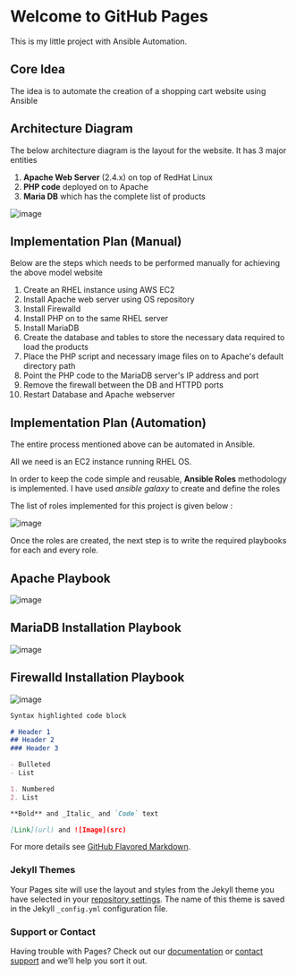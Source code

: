 # Welcome to GitHub Pages

This is my little project with Ansible Automation.

## Core Idea

The idea is to automate the creation of a shopping cart website using Ansible


## Architecture Diagram

The below architecture diagram is the layout for the website. It has 3 major entities

1. **Apache Web Server** (2.4.x) on top of RedHat Linux
2. **PHP code** deployed on to Apache
3. **Maria DB** which has the complete list of products

![image](https://github.com/dearsundaram/AnsibleApache/blob/gh-pages/Architecture.jpeg.png?raw=true)

## Implementation Plan (Manual)

Below are the steps which needs to be performed manually for achieving the above model website

1. Create an RHEL instance using AWS EC2
2. Install Apache web server using OS repository
3. Install Firewalld 
4. Install PHP on to the same RHEL server
5. Install MariaDB 
6. Create the database and tables to store the necessary data required to load the products
7. Place the PHP script and necessary image files on to Apache's default directory path
8. Point the PHP code to the MariaDB server's IP address and port
9. Remove the firewall between the DB and HTTPD ports
10. Restart Database and Apache webserver


## Implementation Plan (Automation)
The entire process mentioned above can be automated in Ansible.

All we need is an EC2 instance running RHEL OS.

In order to keep the code simple and reusable, **Ansible Roles** methodology is implemented. I have used _ansible galaxy_ to create and define the roles

The list of roles implemented for this project is given below :


![image](https://github.com/dearsundaram/AnsibleApache/blob/gh-pages/RolesFolder.png?raw=false)



Once the roles are created, the next step is to write the required playbooks for each and every role.

## Apache Playbook

![image](https://github.com/dearsundaram/AnsibleApache/blob/gh-pages/Apache_playbook.png?raw=false)



## MariaDB Installation Playbook

![image](https://github.com/dearsundaram/AnsibleApache/blob/gh-pages/Mariadb_playbook.png?raw=false)



## Firewalld Installation Playbook

![image](https://github.com/dearsundaram/AnsibleApache/blob/gh-pages/Firewall_playbook.png?raw=false)

```markdown
Syntax highlighted code block

# Header 1
## Header 2
### Header 3

- Bulleted
- List

1. Numbered
2. List

**Bold** and _Italic_ and `Code` text

[Link](url) and ![Image](src)
```

For more details see [GitHub Flavored Markdown](https://guides.github.com/features/mastering-markdown/).

### Jekyll Themes

Your Pages site will use the layout and styles from the Jekyll theme you have selected in your [repository settings](https://github.com/dearsundaram/AnsibleApache/settings/pages). The name of this theme is saved in the Jekyll `_config.yml` configuration file.

### Support or Contact

Having trouble with Pages? Check out our [documentation](https://docs.github.com/categories/github-pages-basics/) or [contact support](https://support.github.com/contact) and we’ll help you sort it out.
